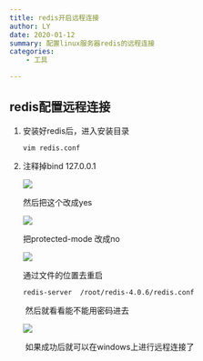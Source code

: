 ```yaml
---
title: redis开启远程连接
author: LY
date: 2020-01-12
summary: 配置linux服务器redis的远程连接
categories:
    - 工具

---
```




## redis配置远程连接

1. 安装好redis后，进入安装目录

   ```
   vim redis.conf
   ```



2. 注释掉bind 127.0.0.1

   ![](https://txy-tc-ly-1256104767.cos.ap-guangzhou.myqcloud.com/20200110174709.png)

   然后把这个改成yes

   ![](https://txy-tc-ly-1256104767.cos.ap-guangzhou.myqcloud.com/20200110174647.png)

   把protected-mode 改成no

   ![](https://txy-tc-ly-1256104767.cos.ap-guangzhou.myqcloud.com/20200110174744.png)

   通过文件的位置去重启

   ```
   redis-server  /root/redis-4.0.6/redis.conf
   ```

   ​	然后就看看能不能用密码进去

   ![](https://txy-tc-ly-1256104767.cos.ap-guangzhou.myqcloud.com/20200110175424.png)

   ​	如果成功后就可以在windows上进行远程连接了

